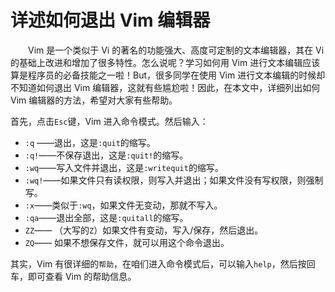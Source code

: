 # 详述如何退出 Vim 编辑器

　　Vim 是一个类似于 Vi 的著名的功能强大、高度可定制的文本编辑器，其在 Vi 的基础上改进和增加了很多特性。怎么说呢？学习如何用 Vim 进行文本编辑应该算是程序员的必备技能之一啦！But，很多同学在使用 Vim 进行文本编辑的时候却不知道如何退出 Vim 编辑器，这就有些尴尬啦！因此，在本文中，详细列出如何 Vim 编辑器的方法，希望对大家有些帮助。

首先，点击`Esc`键，Vim 进入命令模式。然后输入：

 - `:q` ——退出，这是`:quit`的缩写。
 - `:q!`——不保存退出，这是`:quit!`的缩写。
 - `:wq`——写入文件并退出，这是`:writequit`的缩写。
 - `:wq!`——如果文件只有读权限，则写入并退出；如果文件没有写权限，则强制写。
 - `:x`——类似于`:wq`，如果文件无变动，那就不写入。
 - `:qa`——退出全部，这是`:quitall`的缩写。
 - `ZZ`—— （大写的`Z`）如果文件有变动，写入/保存，然后退出。
 - `ZQ`—— 如果不想保存文件，就可以用这个命令退出。

 
其实，Vim 有很详细的`帮助`，在咱们进入命令模式后，可以输入`help`，然后按回车，即可查看 Vim 的帮助信息。
